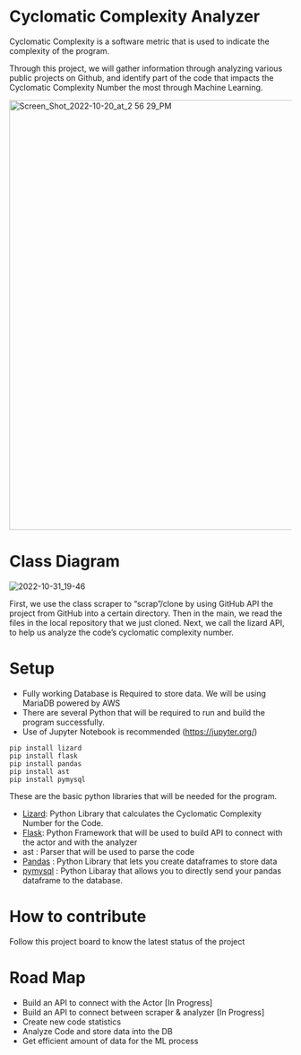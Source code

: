 # Cyclomatic Complexity Analyzer

Cyclomatic Complexity is a software metric that is used to indicate the complexity of the program.

Through this project, we will gather information through analyzing various public projects on Github,
and identify part of the code that impacts the Cyclomatic Complexity Number the most through Machine Learning.



<img width="766" alt="Screen_Shot_2022-10-20_at_2 56 29_PM" src="https://user-images.githubusercontent.com/97626684/197665715-34e22a16-06f4-40e3-81c0-12e7fc5a079b.png">

# Class Diagram
![2022-10-31_19-46](https://user-images.githubusercontent.com/42981577/199322911-a0d613ba-e95b-459d-ac31-e9b822e16af4.png)
  
  First, we use the class scraper to “scrap”/clone by using GitHub API the project from GitHub into a certain directory. Then in the main, we read the files in the local repository that we just cloned. Next, we call the lizard API, to help us analyze the code’s cyclomatic complexity number.



# Setup

- Fully working Database is Required to store data. We will be using MariaDB powered by AWS
- There are several Python that will be required to run and build the program successfully.
- Use of Jupyter Notebook is recommended (https://jupyter.org/)
```
pip install lizard
pip install flask
pip install pandas
pip install ast
pip install pymysql
```
These are the basic python libraries that will be needed for the program. 
- [Lizard](https://github.com/terryyin/lizard/): Python Library that calculates the Cyclomatic Complexity Number for the Code.
- [Flask](https://github.com/pallets/flask): Python Framework that will be used to build API to connect with the actor and with the analyzer
- ast : Parser that will be used to parse the code
- [Pandas](https://github.com/pandas-dev/pandas) : Python Library that lets you create dataframes to store data
- [pymysql](https://github.com/PyMySQL/PyMySQL) : Python Libaray that allows you to directly send your pandas dataframe to the database. 

# How to contribute
Follow this project board to know the latest status of the project

# Road Map
- Build an API to connect with the Actor [In Progress]
- Build an API to connect between scraper & analyzer [In Progress]
- Create new code statistics 
- Analyze Code and store data into the DB
- Get efficient amount of data for the ML process
